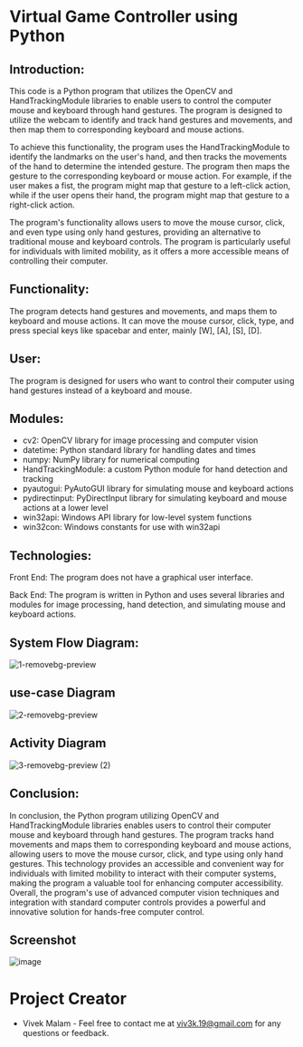# Virtual Game Controller using Python

## Introduction:

This code is a Python program that utilizes the OpenCV and HandTrackingModule libraries to enable users to control the computer mouse and keyboard through hand gestures. The program is designed to utilize the webcam to identify and track hand gestures and movements, and then map them to corresponding keyboard and mouse actions.

To achieve this functionality, the program uses the HandTrackingModule to identify the landmarks on the user's hand, and then tracks the movements of the hand to determine the intended gesture. The program then maps the gesture to the corresponding keyboard or mouse action. For example, if the user makes a fist, the program might map that gesture to a left-click action, while if the user opens their hand, the program might map that gesture to a right-click action.

The program's functionality allows users to move the mouse cursor, click, and even type using only hand gestures, providing an alternative to traditional mouse and keyboard controls. The program is particularly useful for individuals with limited mobility, as it offers a more accessible means of controlling their computer.

## Functionality:
The program detects hand gestures and movements, and maps them to keyboard and mouse actions. It can move the mouse cursor, click, type, and press special keys like spacebar and enter, mainly [W], [A], [S], [D].

## User:
The program is designed for users who want to control their computer using hand gestures instead of a keyboard and mouse.

## Modules:
* cv2: OpenCV library for image processing and computer vision
* datetime: Python standard library for handling dates and times
* numpy: NumPy library for numerical computing
* HandTrackingModule: a custom Python module for hand detection and tracking
* pyautogui: PyAutoGUI library for simulating mouse and keyboard actions
* pydirectinput: PyDirectInput library for simulating keyboard and mouse actions at a lower level
* win32api: Windows API library for low-level system functions
* win32con: Windows constants for use with win32api

## Technologies:

Front End: The program does not have a graphical user interface.

Back End: The program is written in Python and uses several libraries and modules for image processing, hand detection, and simulating mouse and keyboard actions.

## System Flow Diagram:

![1-removebg-preview](https://github.com/viv3k19/virtualGameController-using-Python/assets/82309435/a7800c17-f1a9-446e-9483-1a72edd33fa5)

## use-case Diagram

![2-removebg-preview](https://github.com/viv3k19/virtualGameController-using-Python/assets/82309435/cd573031-1839-4dd2-9435-70fe4558c999)

## Activity Diagram

![3-removebg-preview (2)](https://github.com/viv3k19/virtualGameController-using-Python/assets/82309435/593a8e08-f931-40e4-8f9c-be42c7a1e4bf)


## Conclusion:
In conclusion, the Python program utilizing OpenCV and HandTrackingModule libraries enables users to control their computer mouse and keyboard through hand gestures. The program tracks hand movements and maps them to corresponding keyboard and mouse actions, allowing users to move the mouse cursor, click, and type using only hand gestures. This technology provides an accessible and convenient way for individuals with limited mobility to interact with their computer systems, making the program a valuable tool for enhancing computer accessibility. Overall, the program's use of advanced computer vision techniques and integration with standard computer controls provides a powerful and innovative solution for hands-free computer control.

## Screenshot

![image](https://github.com/viv3k19/virtualGameController-using-Python/assets/82309435/2e608522-7920-46ef-b149-ed00e945fb90)

# Project Creator
* Vivek Malam - Feel free to contact me at viv3k.19@gmail.com for any questions or feedback.




